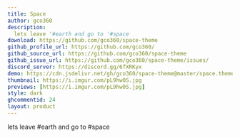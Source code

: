 ```yaml
---
title: Space
author: gco360
description:
  lets leave '#earth and go to '#space 
download: https://github.com/gco360/space-theme
github_profile_url: https://github.com/gco360/
github_source_url: https://github.com/gco360/space-theme
github_issue_url: https://github.com/gco360/space-theme/issues/
discord_server: https://discord.gg/6fXRKyx
demo: https://cdn.jsdelivr.net/gh/gco360/space-theme@master/space.theme.css
thumbnail: https://i.imgur.com/pL9hw0S.jpg
previews: [https://i.imgur.com/pL9hw0S.jpg]
style: dark
ghcommentid: 24
layout: product
---
```

lets leave #earth and go to #space 